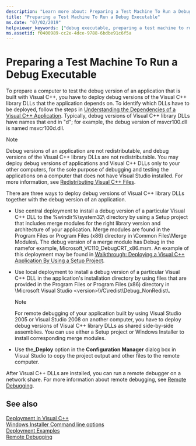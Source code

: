 ```yaml
---
description: "Learn more about: Preparing a Test Machine To Run a Debug Executable"
title: "Preparing a Test Machine To Run a Debug Executable"
ms.date: "07/02/2019"
helpviewer_keywords: ["debug executable, preparing a test machine to run"]
ms.assetid: f0400989-cc2e-4dce-9788-6bdbe91c6f5a
---
```

# Preparing a Test Machine To Run a Debug Executable

To prepare a computer to test the debug version of an application that is built with Visual C++, you have to deploy debug versions of the Visual C++ library DLLs that the application depends on. To identify which DLLs have to be deployed, follow the steps in [Understanding the Dependencies of a Visual C++ Application](understanding-the-dependencies-of-a-visual-cpp-application.md). Typically, debug versions of Visual C++ library DLLs have names that end in "d"; for example, the debug version of msvcr100.dll is named msvcr100d.dll.

> [!NOTE]
> Debug versions of an application are not redistributable, and debug versions of the Visual C++ library DLLs are not redistributable. You may deploy debug versions of applications and Visual C++ DLLs only to your other computers, for the sole purpose of debugging and testing the applications on a computer that does not have Visual Studio installed. For more information, see [Redistributing Visual C++ Files](redistributing-visual-cpp-files.md).

There are three ways to deploy debug versions of Visual C++ library DLLs together with the debug version of an application.

- Use central deployment to install a debug version of a particular Visual C++ DLL to the %windir%\system32\ directory by using a Setup project that includes merge modules for the right library version and architecture of your application. Merge modules are found in the Program Files or Program Files (x86) directory in \Common Files\Merge Modules\\. The debug version of a merge module has Debug in the namefor example, Microsoft_VC110_DebugCRT_x86.msm. An example of this deployment may be found in [Walkthrough: Deploying a Visual C++ Application By Using a Setup Project](walkthrough-deploying-a-visual-cpp-application-by-using-a-setup-project.md).

- Use local deployment to install a debug version of a particular Visual C++ DLL in the application's installation directory by using files that are provided in the Program Files or Program Files (x86) directory in \Microsoft Visual Studio \<version>\VC\redist\Debug_NonRedist\\.

    > [!NOTE]
    >  For remote debugging of your application built by using Visual Studio 2005 or Visual Studio 2008 on another computer, you have to deploy debug versions of Visual C++ library DLLs as shared side-by-side assemblies. You can use either a Setup project or Windows Installer to install corresponding merge modules.

- Use the_**Deploy** option in the **Configuration Manager** dialog box in Visual Studio to copy the project output and other files to the remote computer.

After Visual C++ DLLs are installed, you can run a remote debugger on a network share. For more information about remote debugging, see [Remote Debugging](/visualstudio/debugger/remote-debugging).

## See also

[Deployment in Visual C++](deployment-in-visual-cpp.md)<br>
[Windows Installer Command line options](/windows/win32/Msi/command-line-options)<br>
[Deployment Examples](deployment-examples.md)<br>
[Remote Debugging](/visualstudio/debugger/remote-debugging)
